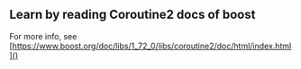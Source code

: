 ## Learn by reading Coroutine2 docs of boost



For more info, see [https://www.boost.org/doc/libs/1_72_0/libs/coroutine2/doc/html/index.html]()
